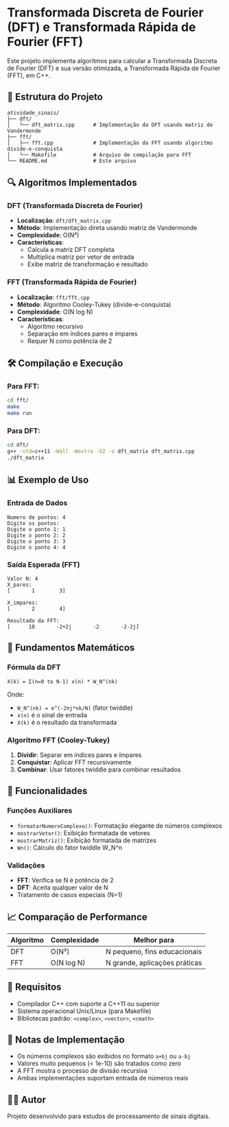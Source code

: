 # Transformada Discreta de Fourier (DFT) e Transformada Rápida de Fourier (FFT)

Este projeto implementa algoritmos para calcular a Transformada Discreta de Fourier (DFT) e sua versão otimizada, a Transformada Rápida de Fourier (FFT), em C++.

## 📁 Estrutura do Projeto

```
atividade_sinais/
├── dft/
│   └── dft_matrix.cpp      # Implementação da DFT usando matriz de Vandermonde
├── fft/
│   ├── fft.cpp             # Implementação da FFT usando algoritmo divide-e-conquista
│   └── Makefile            # Arquivo de compilação para FFT
└── README.md               # Este arquivo
```

## 🔍 Algoritmos Implementados

### DFT (Transformada Discreta de Fourier)
- **Localização**: `dft/dft_matrix.cpp`
- **Método**: Implementação direta usando matriz de Vandermonde
- **Complexidade**: O(N²)
- **Características**:
  - Calcula a matriz DFT completa
  - Multiplica matriz por vetor de entrada
  - Exibe matriz de transformação e resultado

### FFT (Transformada Rápida de Fourier)
- **Localização**: `fft/fft.cpp`
- **Método**: Algoritmo Cooley-Tukey (divide-e-conquista)
- **Complexidade**: O(N log N)
- **Características**:
  - Algoritmo recursivo
  - Separação em índices pares e ímpares
  - Requer N como potência de 2

## 🛠️ Compilação e Execução

### Para FFT:
```bash
cd fft/
make
make run
```

### Para DFT:
```bash
cd dft/
g++ -std=c++11 -Wall -Wextra -O2 -o dft_matrix dft_matrix.cpp
./dft_matrix
```

## 📊 Exemplo de Uso

### Entrada de Dados
```
Numero de pontos: 4
Digite os pontos:
Digite o ponto 1: 1
Digite o ponto 2: 2
Digite o ponto 3: 3
Digite o ponto 4: 4
```

### Saída Esperada (FFT)
```
Valor N: 4
X_pares:
[       1        3]

X_impares:
[       2        4]

Resultado da FFT:
[      10       -2+2j       -2       -2-2j]
```

## 🧮 Fundamentos Matemáticos

### Fórmula da DFT
```
X(k) = Σ(n=0 to N-1) x(n) * W_N^(nk)
```

Onde:
- `W_N^(nk) = e^(-2πj*nk/N)` (fator twiddle)
- `x(n)` é o sinal de entrada
- `X(k)` é o resultado da transformada

### Algoritmo FFT (Cooley-Tukey)
1. **Dividir**: Separar em índices pares e ímpares
2. **Conquistar**: Aplicar FFT recursivamente
3. **Combinar**: Usar fatores twiddle para combinar resultados

## 🎯 Funcionalidades

### Funções Auxiliares
- `formatarNumeroComplexo()`: Formatação elegante de números complexos
- `mostrarVetor()`: Exibição formatada de vetores
- `mostrarMatriz()`: Exibição formatada de matrizes
- `Wn()`: Cálculo do fator twiddle W_N^n

### Validações
- **FFT**: Verifica se N é potência de 2
- **DFT**: Aceita qualquer valor de N
- Tratamento de casos especiais (N=1)

## 📈 Comparação de Performance

| Algoritmo | Complexidade | Melhor para |
|-----------|-------------|-------------|
| DFT       | O(N²)       | N pequeno, fins educacionais |
| FFT       | O(N log N)  | N grande, aplicações práticas |

## 🔧 Requisitos

- Compilador C++ com suporte a C++11 ou superior
- Sistema operacional Unix/Linux (para Makefile)
- Bibliotecas padrão: `<complex>`, `<vector>`, `<cmath>`

## 📝 Notas de Implementação

- Os números complexos são exibidos no formato `a+bj` ou `a-bj`
- Valores muito pequenos (< 1e-10) são tratados como zero
- A FFT mostra o processo de divisão recursiva
- Ambas implementações suportam entrada de números reais

## 👨‍💻 Autor

Projeto desenvolvido para estudos de processamento de sinais digitais.
